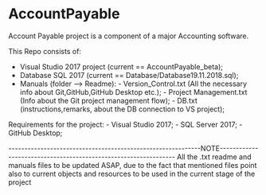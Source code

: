 # AccountPayable
Account Payable project is a component of a major Accounting software.

This Repo consists of: 
 - Visual Studio 2017 project (current == AccountPayable_beta); 
 - Database SQL 2017 (current ==  Database/Database19.11.2018.sql);
 - Manuals (folder --> Readme):
                   - Version_Control.txt (All the necessary info about Git,GitHub,GitHub Desktop etc.);
                   - Project Management.txt (Info about the Git project management flow);
                   - DB.txt (instructions,remarks, about the DB connection to VS project);
                 
 
 Requirements for the project:
                - Visual Studio 2017;
                - SQL Server 2017;
                - GitHub Desktop;
                
 ------------------------------------------------------------NOTE----------------------------------------------------------------
 All the .txt readme and manuals files to be updated ASAP, due to the fact that mentioned files point also to current objects and resources to be used in the current stage of the project  
